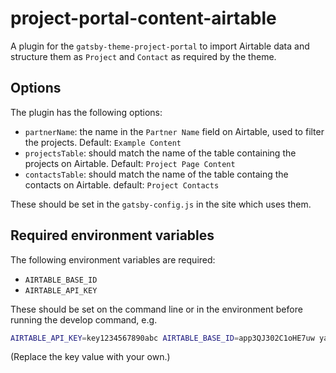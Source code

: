 # project-portal-content-airtable

A plugin for the `gatsby-theme-project-portal` to import Airtable data and structure them as `Project` and `Contact` as required by the theme.

## Options

The plugin has the following options:
- `partnerName`: the name in the `Partner Name` field on Airtable, used to filter the projects. Default: `Example Content`
- `projectsTable`: should match the name of the table containing the projects on Airtable. Default: `Project Page Content`
- `contactsTable`: should match the name of the table containg the contacts on Airtable. default: `Project Contacts`

These should be set in the `gatsby-config.js` in the site which uses them.

## Required environment variables

The following environment variables are required:
- `AIRTABLE_BASE_ID`
- `AIRTABLE_API_KEY`

These should be set on the command line or in the environment before running the develop command, e.g.
```zsh
AIRTABLE_API_KEY=key1234567890abc AIRTABLE_BASE_ID=app3QJ302C1oHE7uw yarn workspace example-content-airtable develop
```

(Replace the key value with your own.)
